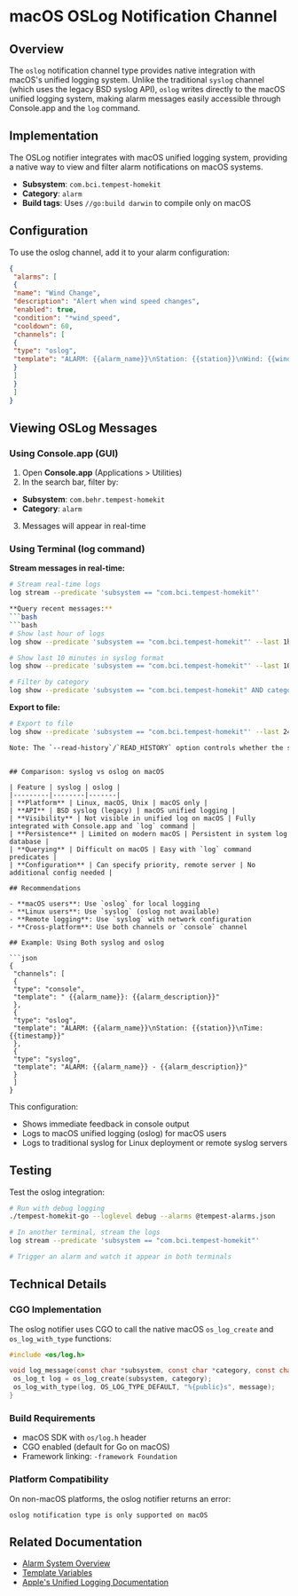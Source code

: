 # macOS OSLog Notification Channel

## Overview

The `oslog` notification channel type provides native integration with macOS's unified logging system. Unlike the traditional `syslog` channel (which uses the legacy BSD syslog API), `oslog` writes directly to the macOS unified logging system, making alarm messages easily accessible through Console.app and the `log` command.

## Implementation

The OSLog notifier integrates with macOS unified logging system, providing a native way to view and filter alarm notifications on macOS systems.

- **Subsystem**: `com.bci.tempest-homekit`
- **Category**: `alarm`
- **Build tags**: Uses `//go:build darwin` to compile only on macOS

## Configuration

To use the oslog channel, add it to your alarm configuration:

```json
{
 "alarms": [
 {
 "name": "Wind Change",
 "description": "Alert when wind speed changes",
 "enabled": true,
 "condition": "*wind_speed",
 "cooldown": 60,
 "channels": [
 {
 "type": "oslog",
 "template": "ALARM: {{alarm_name}}\nStation: {{station}}\nWind: {{wind_speed}} m/s (was {{last_wind_speed}})"
 }
 ]
 }
 ]
}
```

## Viewing OSLog Messages

### Using Console.app (GUI)
1. Open **Console.app** (Applications > Utilities)
2. In the search bar, filter by:
 - **Subsystem**: `com.behr.tempest-homekit`
 - **Category**: `alarm`
3. Messages will appear in real-time

### Using Terminal (log command)

**Stream messages in real-time:**
```bash
# Stream real-time logs
log stream --predicate 'subsystem == "com.bci.tempest-homekit"'

**Query recent messages:**
```bash
```bash
# Show last hour of logs
log show --predicate 'subsystem == "com.bci.tempest-homekit"' --last 1h --info

# Show last 10 minutes in syslog format
log show --predicate 'subsystem == "com.bci.tempest-homekit"' --last 10m --info --style syslog

# Filter by category
log show --predicate 'subsystem == "com.bci.tempest-homekit" AND category == "alarm"' --last 1h
```

**Export to file:**
```bash
# Export to file
log show --predicate 'subsystem == "com.bci.tempest-homekit"' --last 24h > alarms.log

Note: The `--read-history`/`READ_HISTORY` option controls whether the service preloads historical observations on startup (it preloads up to `HISTORY_POINTS` observations). The `--chart-history`/`CHART_HISTORY_HOURS` setting controls the time range shown on charts (default 24 hours).
```
```

## Comparison: syslog vs oslog on macOS

| Feature | syslog | oslog |
|---------|--------|-------|
| **Platform** | Linux, macOS, Unix | macOS only |
| **API** | BSD syslog (legacy) | macOS unified logging |
| **Visibility** | Not visible in unified log on macOS | Fully integrated with Console.app and `log` command |
| **Persistence** | Limited on modern macOS | Persistent in system log database |
| **Querying** | Difficult on macOS | Easy with `log` command predicates |
| **Configuration** | Can specify priority, remote server | No additional config needed |

## Recommendations

- **macOS users**: Use `oslog` for local logging
- **Linux users**: Use `syslog` (oslog not available)
- **Remote logging**: Use `syslog` with network configuration
- **Cross-platform**: Use both channels or `console` channel

## Example: Using Both syslog and oslog

```json
{
 "channels": [
 {
 "type": "console",
 "template": " {{alarm_name}}: {{alarm_description}}"
 },
 {
 "type": "oslog",
 "template": "ALARM: {{alarm_name}}\nStation: {{station}}\nTime: {{timestamp}}"
 },
 {
 "type": "syslog",
 "template": "ALARM: {{alarm_name}} - {{alarm_description}}"
 }
 ]
}
```

This configuration:
- Shows immediate feedback in console output
- Logs to macOS unified logging (oslog) for macOS users
- Logs to traditional syslog for Linux deployment or remote syslog servers

## Testing

Test the oslog integration:

```bash
# Run with debug logging
./tempest-homekit-go --loglevel debug --alarms @tempest-alarms.json

# In another terminal, stream the logs
log stream --predicate 'subsystem == "com.bci.tempest-homekit"'

# Trigger an alarm and watch it appear in both terminals
```

## Technical Details

### CGO Implementation
The oslog notifier uses CGO to call the native macOS `os_log_create` and `os_log_with_type` functions:

```c
#include <os/log.h>

void log_message(const char *subsystem, const char *category, const char *message) {
 os_log_t log = os_log_create(subsystem, category);
 os_log_with_type(log, OS_LOG_TYPE_DEFAULT, "%{public}s", message);
}
```

### Build Requirements
- macOS SDK with `os/log.h` header
- CGO enabled (default for Go on macOS)
- Framework linking: `-framework Foundation`

### Platform Compatibility
On non-macOS platforms, the oslog notifier returns an error:
```
oslog notification type is only supported on macOS
```

## Related Documentation
- [Alarm System Overview](README.md)
- [Template Variables](../../pkg/alarm/docs/ALARM_EDITOR_VARIABLES.md)
- [Apple's Unified Logging Documentation](https://developer.apple.com/documentation/os/logging)
